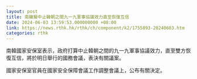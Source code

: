 ```yaml
---
layout: post
title: 南韓擬中止韓朝之間九一九軍事協議效力直至恢復互信
date: 2024-06-03 13:59:53.000000000 +08:00
link: https://news.rthk.hk/rthk/ch/component/k2/1755893-20240603.htm
categories: rthk
---
```


南韓國家安保室表示，政府打算中止韓朝之間的九一九軍事協議效力，直至雙方恢復互信，將於明日舉行的國務會議，表決有關議案。

國家安保室官員在國家安全保障會議工作調整會議上，公布有關決定。
